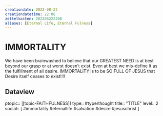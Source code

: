```yaml
---
creationdate: 2022-08-22
creationdatetime: 22:08
zettelkasten: 202208222208
aliases: [Eternal Life, Eternal Fulness]
---
```

# IMMORTALITY
We have been brainwashed to believe that our GREATEST NEED is at best beyond our grasp or at worst doesn’t exist. Even at best we mis-define It as the fulfillment of all desire. IMMORTALITY is to be SO FULL OF JESUS that Desire itself ceases to exist!!!!

## Dataview
ptopic:: [[topic-FAITHFULNESS]]
type:: #type/thought
title:: "TITLE"
level:: 2
social:: [ #immortality #eternallife #salvation #desire #jesuschrist ]